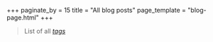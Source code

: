 +++
paginate_by = 15
title = "All blog posts"
page_template = "blog-page.html"
+++

> List of all *[tags](/tags)*
